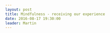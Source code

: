 ```yaml
---
layout: post
title: Mindfulness - receiving our experience
date: 2016-08-17 19:30:00
leader: Martin 
---
```

